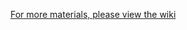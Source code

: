 [For more materials, please view the wiki](https://github.com/ua-datalab/Workshops/wiki/Data-Wrangling-101:-Pandas-in-Action)
